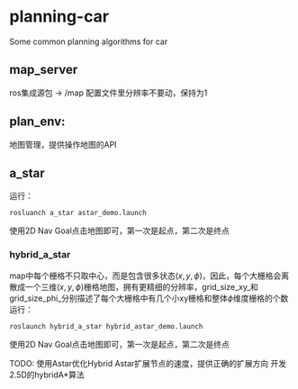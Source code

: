 # planning-car
Some common planning algorithms for car

## map_server
ros集成源包
-> /map
配置文件里分辨率不要动，保持为1

## plan_env:
地图管理，提供操作地图的API

## a_star

运行：

    rosluanch a_star astar_demo.launch

使用2D Nav Goal点击地图即可，第一次是起点，第二次是终点

### hybrid_a_star
map中每个栅格不只取中心，而是包含很多状态($x,y,\phi$)，因此，每个大栅格会离散成一个三维($x,y,\phi$)栅格地图，拥有更精细的分辨率，grid_size_xy_和grid_size_phi_分别描述了每个大栅格中有几个小xy栅格和整体$\phi$维度栅格的个数
运行：

    roslaunch hybrid_a_star hybrid_astar_demo.launch

使用2D Nav Goal点击地图即可，第一次是起点，第二次是终点

TODO:
使用Astar优化Hybrid Astar扩展节点的速度，提供正确的扩展方向
开发2.5D的hybridA*算法
